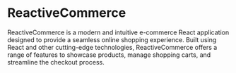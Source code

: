 # ReactiveCommerce
ReactiveCommerce is a modern and intuitive e-commerce React application designed to provide a seamless online shopping experience. Built using React and other cutting-edge technologies, ReactiveCommerce offers a range of features to showcase products, manage shopping carts, and streamline the checkout process.
